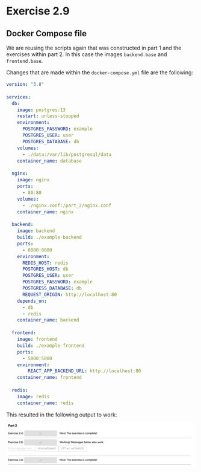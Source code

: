 # Exercise 2.9

## Docker Compose file

We are reusing the scripts again that was constructed in part 1 and the exercises within part 2. In this case the images ``backend.base`` and ``frontend.base``.  

Changes that are made within the ``docker-compose.yml`` file are the following:

```yml
version: "3.8"

services:
  db:
    image: postgres:13
    restart: unless-stopped
    environment:
      POSTGRES_PASSWORD: example
      POSTGRES_USER: user
      POSTGRES_DATABASE: db
    volumes:
      - ./data:/var/lib/postgresql/data
    container_name: database

  nginx:
    image: nginx
    ports:
      - 80:80
    volumes:
      - ./nginx.conf:/part_2/nginx.conf
    container_name: nginx

  backend:
    image: backend
    build: ./example-backend
    ports:
      - 8080:8080
    environment:
      REDIS_HOST: redis
      POSTGRES_HOST: db
      POSTGRES_USER: user
      POSTGRES_PASSWORD: example
      POSTGRESS_DATABASE: db
      REQUEST_ORIGIN: http://localhost:80
    depends_on:
      - db
      - redis
    container_name: backend

  frontend:
    image: frontend
    build: ./example-frontend
    ports:
      - 5000:5000
    environment: 
        REACT_APP_BACKEND_URL: http://localhost:80
    container_name: frontend

  redis:
    image: redis
    container_name: redis
```

This resulted in the following output to work:

![frontend ex29](image/Exercise_2_9.png)
